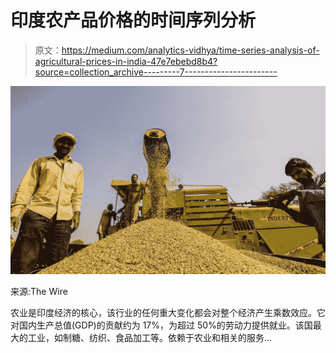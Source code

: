 # 印度农产品价格的时间序列分析

> 原文：<https://medium.com/analytics-vidhya/time-series-analysis-of-agricultural-prices-in-india-47e7ebebd8b4?source=collection_archive---------7----------------------->

![](img/7b697b01e2bf8dab01bdbf9e180f839d.png)

来源:The Wire

农业是印度经济的核心，该行业的任何重大变化都会对整个经济产生乘数效应。它对国内生产总值(GDP)的贡献约为 17%，为超过 50%的劳动力提供就业。该国最大的工业，如制糖、纺织、食品加工等。依赖于农业和相关的服务…